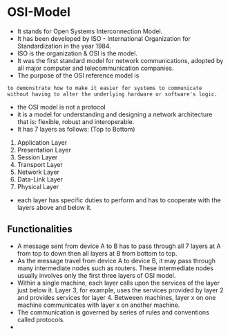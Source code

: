 # OSI-Model

- It stands for Open Systems Interconnection Model.
- It has been developed by ISO - International Organization for Standardization in the year 1984.
- ISO is the organization & OSI is the model.
- It was the first standard model for network communications, adopted by all major computer and telecommunication companies.
- The purpose of the OSI reference model is
```
to demonstrate how to make it easier for systems to communicate without having to alter the underlying hardware or software's logic.
```
- the OSI model is not a protocol
- it is a model for understanding and designing a network architecture that is: flexible, robust and interoperable.
- It has 7 layers as follows: (Top to Bottom)
1. Application Layer
2. Presentation Layer
3. Session Layer
4. Transport Layer
5. Network Layer
6. Data-Link Layer
7. Physical Layer
- each layer has specific duties to perform and has to cooperate with the layers above and below it.

## Functionalities
- A message sent from device A to B has to pass through all 7 layers at A from top to down then all layers at B from bottom to top.
- As the message travel from device A to device B, it may pass through many intermediate nodes such as routers. These intermediate nodes usually involves only the first three layers of OSI model.
- Within a single machine, each layer calls upon the services of the layer just below it. Layer 3, for example, uses the services provided by layer 2 and provides services for layer 4. Betweeen machines, layer x on one machine communicates with layer x on another machine.
- The communication is governed by series of rules and conventions called protocols.
- 